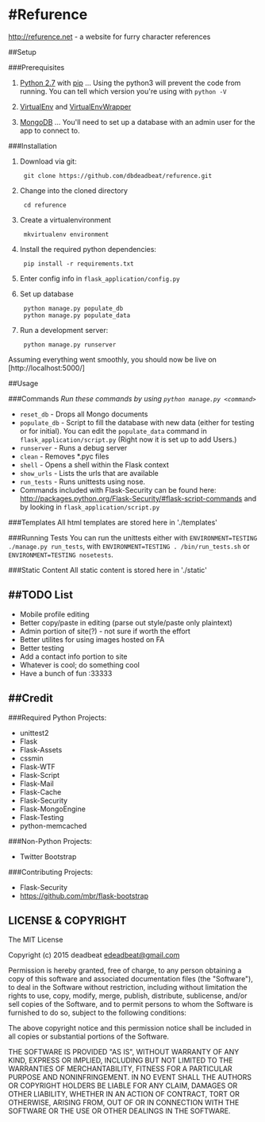 #Refurence
=========================
http://refurence.net - a website for furry character references 


##Setup

###Prerequisites


1. [Python 2.7](https://www.python.org/) with [pip](https://pip.pypa.io/en/latest/installing.html) 
... Using the python3 will prevent the code from running. You can tell which version you're using with `python -V`

2. [VirtualEnv](http://docs.python-guide.org/en/latest/dev/virtualenvs/) and [VirtualEnvWrapper](http://virtualenvwrapper.readthedocs.org/en/latest/install.html) 

3. [MongoDB](http://www.mongodb.org/)
... You'll need to set up a database with an admin user for the app to connect to.


###Installation


1. Download via git:

        git clone https://github.com/dbdeadbeat/refurence.git

2. Change into the cloned directory

        cd refurence

3. Create a virtualenvironment

        mkvirtualenv environment

4. Install the required python dependencies:

        pip install -r requirements.txt

5. Enter config info in `flask_application/config.py`

6. Set up database

        python manage.py populate_db
        python manage.py populate_data
    
7. Run a development server:
        
        python manage.py runserver


Assuming everything went smoothly, you should now be live on [http://localhost:5000/]

##Usage

###Commands
_Run these commands by using `python manage.py <command>`_


* `reset_db` - Drops all Mongo documents
* `populate_db` - Script to fill the database with new data (either for testing or for initial). You can edit the `populate_data` command in `flask_application/script.py` (Right now it is set up to add Users.)
* `runserver` - Runs a debug server
* `clean` - Removes *.pyc files
* `shell` - Opens a shell within the Flask context
* `show_urls` - Lists the urls that are available
* `run_tests` - Runs unittests using nose.
* Commands included with Flask-Security can be found here: http://packages.python.org/Flask-Security/#flask-script-commands and by looking in `flask_application/script.py`

###Templates
All html templates are stored here in './templates'

###Running Tests
You can run the unittests either with `ENVIRONMENT=TESTING ./manage.py run_tests`, with `ENVIRONMENT=TESTING . /bin/run_tests.sh` or `ENVIRONMENT=TESTING nosetests`.

###Static Content
All static content is stored here in './static'


##TODO List
-----------
* Mobile profile editing
* Better copy/paste in editing (parse out style/paste only plaintext)
* Admin portion of site(?) - not sure if worth the effort
* Better utilites for using images hosted on FA
* Better testing
* Add a contact info portion to site
* Whatever is cool; do something cool
* Have a bunch of fun :33333


##Credit
------
###Required Python Projects:

* unittest2
* Flask
* Flask-Assets
* cssmin
* Flask-WTF
* Flask-Script
* Flask-Mail
* Flask-Cache
* Flask-Security
* Flask-MongoEngine
* Flask-Testing
* python-memcached

###Non-Python Projects:
* Twitter Bootstrap

###Contributing Projects:
* Flask-Security
* https://github.com/mbr/flask-bootstrap

LICENSE &amp; COPYRIGHT
-----------------------
The MIT License

Copyright (c) 2015 deadbeat <edeadbeat@gmail.com>

Permission is hereby granted, free of charge, to any person obtaining a copy
of this software and associated documentation files (the "Software"), to deal in the Software without restriction, including without limitation the rights to use, copy, modify, merge, publish, distribute, sublicense, and/or sell
copies of the Software, and to permit persons to whom the Software is
furnished to do so, subject to the following conditions:

The above copyright notice and this permission notice shall be included in
all copies or substantial portions of the Software.

THE SOFTWARE IS PROVIDED "AS IS", WITHOUT WARRANTY OF ANY KIND, EXPRESS OR
IMPLIED, INCLUDING BUT NOT LIMITED TO THE WARRANTIES OF MERCHANTABILITY,
FITNESS FOR A PARTICULAR PURPOSE AND NONINFRINGEMENT. IN NO EVENT SHALL THE
AUTHORS OR COPYRIGHT HOLDERS BE LIABLE FOR ANY CLAIM, DAMAGES OR OTHER
LIABILITY, WHETHER IN AN ACTION OF CONTRACT, TORT OR OTHERWISE, ARISING FROM,
OUT OF OR IN CONNECTION WITH THE SOFTWARE OR THE USE OR OTHER DEALINGS IN
THE SOFTWARE.
